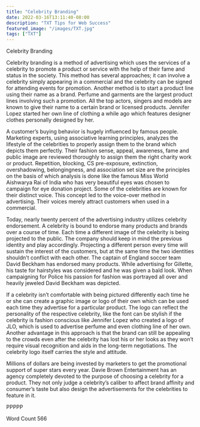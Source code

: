 ```yaml
---
title: "Celebrity Branding"
date: 2022-03-16T13:11:40-08:00
description: "TXT Tips for Web Success"
featured_image: "/images/TXT.jpg"
tags: ["TXT"]
---
```


Celebrity Branding

Celebrity branding is a method of advertising which uses the services of a celebrity to promote a product or service with the help of their fame and status in the society. This method has several approaches; it can involve a celebrity simply appearing in a commercial and the celebrity can be signed for attending events for promotion. Another method is to start a product line using their name as a brand. Perfume and garments are the largest product lines involving such a promotion. All the top actors, singers and models are known to give their name to a certain brand or licensed products. Jennifer Lopez started her own line of clothing a while ago which features designer clothes personally designed by her.

A customer’s buying behavior is hugely influenced by famous people. Marketing experts, using associative learning principles, analyzes the lifestyle of the celebrities to properly assign them to the brand which depicts them perfectly. Their fashion sense, appeal, awareness, fame and public image are reviewed thoroughly to assign them the right charity work or product. Repetition, blocking, CS pre-exposure, extinction, overshadowing, belongingness, and association set size are the principles on the basis of which analysis is done like the famous Miss World Aishwarya Rai of India who has very beautiful eyes was chosen to campaign for eye donation project. Some of the celebrities are known for their distinct voice. This concept led to the voice-over method in advertising. Their voices merely attract customers when used in a commercial. 

Today, nearly twenty percent of the advertising industry utilizes celebrity endorsement. A celebrity is bound to endorse many products and brands over a course of time. Each time a different image of the celebrity is being projected to the public. The company should keep in mind the previous identity and play accordingly. Projecting a different person every time will sustain the interest of the customers, but at the same time the two identities shouldn’t conflict with each other.  The captain of England soccer team David Beckham has endorsed many products. While advertising for Gillette, his taste for hairstyles was considered and he was given a bald look. When campaigning for Police his passion for fashion was portrayed all over and heavily jeweled David Beckham was depicted. 

If a celebrity isn’t comfortable with being pictured differently each time he or she can create a graphic image or logo of their own which can be used each time they advertise for a particular product. The logo can reflect the personality of the respective celebrity, like the font can be stylish if the celebrity is fashion conscious like Jennifer Lopez who created a logo of JLO, which is used to advertise perfume and even clothing line of her own. Another advantage in this approach is that the brand can still be appealing to the crowds even after the celebrity has lost his or her looks as they won’t require visual recognition and aids in the long-term negotiations. The celebrity logo itself carries the style and attitude.  

Millions of dollars are being invested by marketers to get the promotional support of super stars every year. Davie Brown Entertainment has an agency completely devoted to the purpose of choosing a celebrity for a product. They not only judge a celebrity’s caliber to affect brand affinity and consumer’s taste but also design the advertisements for the celebrities to feature in it.

PPPPP

Word Count 566

